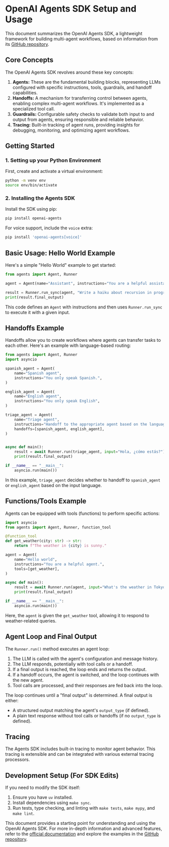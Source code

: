 # OpenAI Agents SDK Setup and Usage

This document summarizes the OpenAI Agents SDK, a lightweight framework for building multi-agent workflows, based on information from its [GitHub repository](https://github.com/openai/openai-agents-python/tree/main).

## Core Concepts

The OpenAI Agents SDK revolves around these key concepts:

1.  **Agents:**  These are the fundamental building blocks, representing LLMs configured with specific instructions, tools, guardrails, and handoff capabilities.
2.  **Handoffs:** A mechanism for transferring control between agents, enabling complex multi-agent workflows. It's implemented as a specialized tool call.
3.  **Guardrails:** Configurable safety checks to validate both input to and output from agents, ensuring responsible and reliable behavior.
4.  **Tracing:** Built-in tracking of agent runs, providing insights for debugging, monitoring, and optimizing agent workflows.

## Getting Started

### 1. Setting up your Python Environment

First, create and activate a virtual environment:

```bash
python -m venv env
source env/bin/activate
```

### 2. Installing the Agents SDK

Install the SDK using pip:

```bash
pip install openai-agents
```

For voice support, include the `voice` extra:

```bash
pip install 'openai-agents[voice]'
```

## Basic Usage: Hello World Example

Here's a simple "Hello World" example to get started:

```python
from agents import Agent, Runner

agent = Agent(name="Assistant", instructions="You are a helpful assistant")

result = Runner.run_sync(agent, "Write a haiku about recursion in programming.")
print(result.final_output)
```

This code defines an `Agent` with instructions and then uses `Runner.run_sync` to execute it with a given input.

## Handoffs Example

Handoffs allow you to create workflows where agents can transfer tasks to each other. Here's an example with language-based routing:

```python
from agents import Agent, Runner
import asyncio

spanish_agent = Agent(
    name="Spanish agent",
    instructions="You only speak Spanish.",
)

english_agent = Agent(
    name="English agent",
    instructions="You only speak English",
)

triage_agent = Agent(
    name="Triage agent",
    instructions="Handoff to the appropriate agent based on the language of the request.",
    handoffs=[spanish_agent, english_agent],
)


async def main():
    result = await Runner.run(triage_agent, input="Hola, ¿cómo estás?")
    print(result.final_output)

if __name__ == "__main__":
    asyncio.run(main())
```

In this example, `triage_agent` decides whether to handoff to `spanish_agent` or `english_agent` based on the input language.

## Functions/Tools Example

Agents can be equipped with tools (functions) to perform specific actions:

```python
import asyncio
from agents import Agent, Runner, function_tool

@function_tool
def get_weather(city: str) -> str:
    return f"The weather in {city} is sunny."

agent = Agent(
    name="Hello world",
    instructions="You are a helpful agent.",
    tools=[get_weather],
)

async def main():
    result = await Runner.run(agent, input="What's the weather in Tokyo?")
    print(result.final_output)

if __name__ == "__main__":
    asyncio.run(main())
```

Here, the `agent` is given the `get_weather` tool, allowing it to respond to weather-related queries.

## Agent Loop and Final Output

The `Runner.run()` method executes an agent loop:

1.  The LLM is called with the agent's configuration and message history.
2.  The LLM responds, potentially with tool calls or a handoff.
3.  If a final output is reached, the loop ends and returns the output.
4.  If a handoff occurs, the agent is switched, and the loop continues with the new agent.
5.  Tool calls are processed, and their responses are fed back into the loop.

The loop continues until a "final output" is determined.  A final output is either:

*   A structured output matching the agent's `output_type` (if defined).
*   A plain text response without tool calls or handoffs (if no `output_type` is defined).

## Tracing

The Agents SDK includes built-in tracing to monitor agent behavior. This tracing is extensible and can be integrated with various external tracing processors.

## Development Setup (For SDK Edits)

If you need to modify the SDK itself:

1.  Ensure you have `uv` installed.
2.  Install dependencies using `make sync`.
3.  Run tests, type checking, and linting with `make tests`, `make mypy`, and `make lint`.

This document provides a starting point for understanding and using the OpenAI Agents SDK. For more in-depth information and advanced features, refer to the [official documentation](https://openai.github.io/openai-agents-python/) and explore the examples in the [GitHub repository](https://github.com/openai/openai-agents-python/tree/main/examples). 